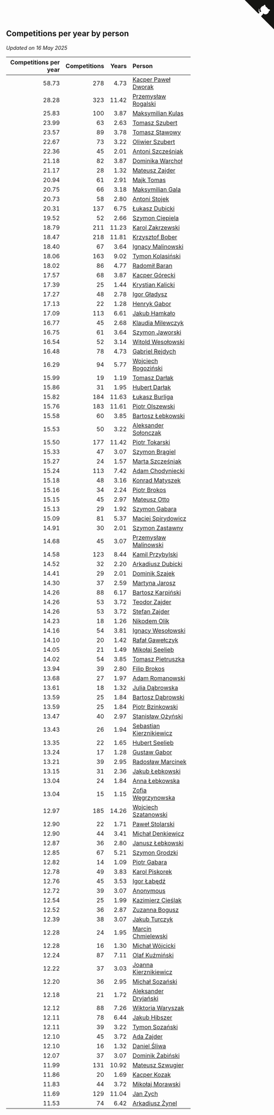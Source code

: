 ## Competitions per year by person

*Updated on 16 May 2025*

| Competitions per year | Competitions | Years | Person |
| ---: | ---: | ---: | :--- |
| 58.73 | 278 | 4.73 | [Kacper Paweł Dworak](https://www.worldcubeassociation.org/persons/2020DWOR01) |
| 28.28 | 323 | 11.42 | [Przemysław Rogalski](https://www.worldcubeassociation.org/persons/2013ROGA02) |
| 25.83 | 100 | 3.87 | [Maksymilian Kulas](https://www.worldcubeassociation.org/persons/2021KULA02) |
| 23.99 | 63 | 2.63 | [Tomasz Szubert](https://www.worldcubeassociation.org/persons/2022SZUB02) |
| 23.57 | 89 | 3.78 | [Tomasz Stawowy](https://www.worldcubeassociation.org/persons/2021STAW01) |
| 22.67 | 73 | 3.22 | [Oliwier Szubert](https://www.worldcubeassociation.org/persons/2022SZUB01) |
| 22.36 | 45 | 2.01 | [Antoni Szcześniak](https://www.worldcubeassociation.org/persons/2023SZCZ04) |
| 21.18 | 82 | 3.87 | [Dominika Warchoł](https://www.worldcubeassociation.org/persons/2021WARC01) |
| 21.17 | 28 | 1.32 | [Mateusz Zajder](https://www.worldcubeassociation.org/persons/2024ZAJD01) |
| 20.94 | 61 | 2.91 | [Majk Tomas](https://www.worldcubeassociation.org/persons/2022TOMA05) |
| 20.75 | 66 | 3.18 | [Maksymilian Gala](https://www.worldcubeassociation.org/persons/2022GALA01) |
| 20.73 | 58 | 2.80 | [Antoni Stojek](https://www.worldcubeassociation.org/persons/2022STOJ03) |
| 20.31 | 137 | 6.75 | [Łukasz Dubicki](https://www.worldcubeassociation.org/persons/2018DUBI01) |
| 19.52 | 52 | 2.66 | [Szymon Ciepiela](https://www.worldcubeassociation.org/persons/2022CIEP01) |
| 18.79 | 211 | 11.23 | [Karol Zakrzewski](https://www.worldcubeassociation.org/persons/2014ZAKR01) |
| 18.47 | 218 | 11.81 | [Krzysztof Bober](https://www.worldcubeassociation.org/persons/2013BOBE01) |
| 18.40 | 67 | 3.64 | [Ignacy Malinowski](https://www.worldcubeassociation.org/persons/2021MALI02) |
| 18.06 | 163 | 9.02 | [Tymon Kolasiński](https://www.worldcubeassociation.org/persons/2016KOLA02) |
| 18.02 | 86 | 4.77 | [Radomił Baran](https://www.worldcubeassociation.org/persons/2020BARA02) |
| 17.57 | 68 | 3.87 | [Kacper Górecki](https://www.worldcubeassociation.org/persons/2021GORE01) |
| 17.39 | 25 | 1.44 | [Krystian Kalicki](https://www.worldcubeassociation.org/persons/2023KALI10) |
| 17.27 | 48 | 2.78 | [Igor Gładysz](https://www.worldcubeassociation.org/persons/2022GLAD01) |
| 17.13 | 22 | 1.28 | [Henryk Gabor](https://www.worldcubeassociation.org/persons/2024GABO02) |
| 17.09 | 113 | 6.61 | [Jakub Hamkało](https://www.worldcubeassociation.org/persons/2018HAMK01) |
| 16.77 | 45 | 2.68 | [Klaudia Milewczyk](https://www.worldcubeassociation.org/persons/2022MILE05) |
| 16.75 | 61 | 3.64 | [Szymon Jaworski](https://www.worldcubeassociation.org/persons/2021JAWO01) |
| 16.54 | 52 | 3.14 | [Witold Wesołowski](https://www.worldcubeassociation.org/persons/2022WESO01) |
| 16.48 | 78 | 4.73 | [Gabriel Rejdych](https://www.worldcubeassociation.org/persons/2020REJD01) |
| 16.29 | 94 | 5.77 | [Wojciech Rogoziński](https://www.worldcubeassociation.org/persons/2019ROGO04) |
| 15.99 | 19 | 1.19 | [Tomasz Darłak](https://www.worldcubeassociation.org/persons/2024DARL01) |
| 15.86 | 31 | 1.95 | [Hubert Darłak](https://www.worldcubeassociation.org/persons/2023DARL03) |
| 15.82 | 184 | 11.63 | [Łukasz Burliga](https://www.worldcubeassociation.org/persons/2013BURL01) |
| 15.76 | 183 | 11.61 | [Piotr Olszewski](https://www.worldcubeassociation.org/persons/2013OLSZ02) |
| 15.58 | 60 | 3.85 | [Bartosz Łebkowski](https://www.worldcubeassociation.org/persons/2021LEBK01) |
| 15.53 | 50 | 3.22 | [Aleksander Sołonczak](https://www.worldcubeassociation.org/persons/2022SOLO01) |
| 15.50 | 177 | 11.42 | [Piotr Tokarski](https://www.worldcubeassociation.org/persons/2013TOKA01) |
| 15.33 | 47 | 3.07 | [Szymon Brągiel](https://www.worldcubeassociation.org/persons/2022BRAG03) |
| 15.27 | 24 | 1.57 | [Marta Szcześniak](https://www.worldcubeassociation.org/persons/2023SZCZ07) |
| 15.24 | 113 | 7.42 | [Adam Chodyniecki](https://www.worldcubeassociation.org/persons/2017CHOD02) |
| 15.18 | 48 | 3.16 | [Konrad Matyszek](https://www.worldcubeassociation.org/persons/2022MATY02) |
| 15.16 | 34 | 2.24 | [Piotr Brokos](https://www.worldcubeassociation.org/persons/2023BROK01) |
| 15.15 | 45 | 2.97 | [Mateusz Otto](https://www.worldcubeassociation.org/persons/2022OTTO01) |
| 15.13 | 29 | 1.92 | [Szymon Gabara](https://www.worldcubeassociation.org/persons/2023GABA01) |
| 15.09 | 81 | 5.37 | [Maciej Spirydowicz](https://www.worldcubeassociation.org/persons/2020SPIR01) |
| 14.91 | 30 | 2.01 | [Szymon Zastawny](https://www.worldcubeassociation.org/persons/2023ZAST01) |
| 14.68 | 45 | 3.07 | [Przemysław Malinowski](https://www.worldcubeassociation.org/persons/2022MALI01) |
| 14.58 | 123 | 8.44 | [Kamil Przybylski](https://www.worldcubeassociation.org/persons/2016PRZY01) |
| 14.52 | 32 | 2.20 | [Arkadiusz Dubicki](https://www.worldcubeassociation.org/persons/2023DUBI01) |
| 14.41 | 29 | 2.01 | [Dominik Szajek](https://www.worldcubeassociation.org/persons/2023SZAJ01) |
| 14.30 | 37 | 2.59 | [Martyna Jarosz](https://www.worldcubeassociation.org/persons/2022JARO01) |
| 14.26 | 88 | 6.17 | [Bartosz Karpiński](https://www.worldcubeassociation.org/persons/2019KARP03) |
| 14.26 | 53 | 3.72 | [Teodor Zajder](https://www.worldcubeassociation.org/persons/2021ZAJD03) |
| 14.26 | 53 | 3.72 | [Stefan Zajder](https://www.worldcubeassociation.org/persons/2021ZAJD02) |
| 14.23 | 18 | 1.26 | [Nikodem Olik](https://www.worldcubeassociation.org/persons/2024OLIK01) |
| 14.16 | 54 | 3.81 | [Ignacy Wesołowski](https://www.worldcubeassociation.org/persons/2021WESO01) |
| 14.10 | 20 | 1.42 | [Rafał Gawełczyk](https://www.worldcubeassociation.org/persons/2023GAWE01) |
| 14.05 | 21 | 1.49 | [Mikołaj Seelieb](https://www.worldcubeassociation.org/persons/2023SEEL04) |
| 14.02 | 54 | 3.85 | [Tomasz Pietruszka](https://www.worldcubeassociation.org/persons/2021PIET01) |
| 13.94 | 39 | 2.80 | [Filip Brokos](https://www.worldcubeassociation.org/persons/2022BROK03) |
| 13.68 | 27 | 1.97 | [Adam Romanowski](https://www.worldcubeassociation.org/persons/2023ROMA10) |
| 13.61 | 18 | 1.32 | [Julia Dąbrowska](https://www.worldcubeassociation.org/persons/2024DABR01) |
| 13.59 | 25 | 1.84 | [Bartosz Dąbrowski](https://www.worldcubeassociation.org/persons/2023DABR07) |
| 13.59 | 25 | 1.84 | [Piotr Bzinkowski](https://www.worldcubeassociation.org/persons/2023BZIN01) |
| 13.47 | 40 | 2.97 | [Stanisław Ożyński](https://www.worldcubeassociation.org/persons/2022OZYN01) |
| 13.43 | 26 | 1.94 | [Sebastian Kierznikiewicz](https://www.worldcubeassociation.org/persons/2023KIER02) |
| 13.35 | 22 | 1.65 | [Hubert Seelieb](https://www.worldcubeassociation.org/persons/2023SEEL02) |
| 13.24 | 17 | 1.28 | [Gustaw Gabor](https://www.worldcubeassociation.org/persons/2024GABO01) |
| 13.21 | 39 | 2.95 | [Radosław Marcinek](https://www.worldcubeassociation.org/persons/2022MARC05) |
| 13.15 | 31 | 2.36 | [Jakub Łebkowski](https://www.worldcubeassociation.org/persons/2023LEBK01) |
| 13.04 | 24 | 1.84 | [Anna Łebkowska](https://www.worldcubeassociation.org/persons/2023LEBK04) |
| 13.04 | 15 | 1.15 | [Zofia Węgrzynowska](https://www.worldcubeassociation.org/persons/2024WEGR01) |
| 12.97 | 185 | 14.26 | [Wojciech Szatanowski](https://www.worldcubeassociation.org/persons/2011SZAT01) |
| 12.90 | 22 | 1.71 | [Paweł Stolarski](https://www.worldcubeassociation.org/persons/2023STOL04) |
| 12.90 | 44 | 3.41 | [Michał Denkiewicz](https://www.worldcubeassociation.org/persons/2021DENK01) |
| 12.87 | 36 | 2.80 | [Janusz Łebkowski](https://www.worldcubeassociation.org/persons/2022LEBK01) |
| 12.85 | 67 | 5.21 | [Szymon Grodzki](https://www.worldcubeassociation.org/persons/2020GROD01) |
| 12.82 | 14 | 1.09 | [Piotr Gabara](https://www.worldcubeassociation.org/persons/2024GABA02) |
| 12.78 | 49 | 3.83 | [Karol Piskorek](https://www.worldcubeassociation.org/persons/2021PISK01) |
| 12.76 | 45 | 3.53 | [Igor Łabędź](https://www.worldcubeassociation.org/persons/2021LABE01) |
| 12.72 | 39 | 3.07 | [Anonymous](https://www.worldcubeassociation.org/persons/2022ANON03) |
| 12.54 | 25 | 1.99 | [Kazimierz Cieślak](https://www.worldcubeassociation.org/persons/2023CIES01) |
| 12.52 | 36 | 2.87 | [Zuzanna Bogusz](https://www.worldcubeassociation.org/persons/2022BOGU01) |
| 12.39 | 38 | 3.07 | [Jakub Turczyk](https://www.worldcubeassociation.org/persons/2022TURC02) |
| 12.28 | 24 | 1.95 | [Marcin Chmielewski](https://www.worldcubeassociation.org/persons/2023CHMI01) |
| 12.28 | 16 | 1.30 | [Michał Wójcicki](https://www.worldcubeassociation.org/persons/2024WOJC01) |
| 12.24 | 87 | 7.11 | [Olaf Kuźmiński](https://www.worldcubeassociation.org/persons/2018KUZM02) |
| 12.22 | 37 | 3.03 | [Joanna Kierznikiewicz](https://www.worldcubeassociation.org/persons/2022KIER01) |
| 12.20 | 36 | 2.95 | [Michał Sozański](https://www.worldcubeassociation.org/persons/2022SOZA02) |
| 12.18 | 21 | 1.72 | [Aleksander Dryjański](https://www.worldcubeassociation.org/persons/2023DRYJ01) |
| 12.12 | 88 | 7.26 | [Wiktoria Waryszak](https://www.worldcubeassociation.org/persons/2018WARY01) |
| 12.11 | 78 | 6.44 | [Jakub Hibszer](https://www.worldcubeassociation.org/persons/2018HIBS01) |
| 12.11 | 39 | 3.22 | [Tymon Sozański](https://www.worldcubeassociation.org/persons/2022SOZA01) |
| 12.10 | 45 | 3.72 | [Ada Zajder](https://www.worldcubeassociation.org/persons/2021ZAJD01) |
| 12.10 | 16 | 1.32 | [Daniel Śliwa](https://www.worldcubeassociation.org/persons/2024SLIW01) |
| 12.07 | 37 | 3.07 | [Dominik Żabiński](https://www.worldcubeassociation.org/persons/2022ZABI01) |
| 11.99 | 131 | 10.92 | [Mateusz Szwugier](https://www.worldcubeassociation.org/persons/2014SZWU01) |
| 11.86 | 20 | 1.69 | [Kacper Kozak](https://www.worldcubeassociation.org/persons/2023KOZA05) |
| 11.83 | 44 | 3.72 | [Mikołaj Morawski](https://www.worldcubeassociation.org/persons/2021MORA01) |
| 11.69 | 129 | 11.04 | [Jan Zych](https://www.worldcubeassociation.org/persons/2014ZYCH01) |
| 11.53 | 74 | 6.42 | [Arkadiusz Żynel](https://www.worldcubeassociation.org/persons/2018ZYNE01) |


<a href="https://github.com/noeruchangd/wca_statistics_vn" class="github-corner" aria-label="View source on Github"><svg width="80" height="80" viewBox="0 0 250 250" style="fill:#151513; color:#fff; position: absolute; top: 0; border: 0; right: 0;" aria-hidden="true"><path d="M0,0 L115,115 L130,115 L142,142 L250,250 L250,0 Z"></path><path d="M128.3,109.0 C113.8,99.7 119.0,89.6 119.0,89.6 C122.0,82.7 120.5,78.6 120.5,78.6 C119.2,72.0 123.4,76.3 123.4,76.3 C127.3,80.9 125.5,87.3 125.5,87.3 C122.9,97.6 130.6,101.9 134.4,103.2" fill="currentColor" style="transform-origin: 130px 106px;" class="octo-arm"></path><path d="M115.0,115.0 C114.9,115.1 118.7,116.5 119.8,115.4 L133.7,101.6 C136.9,99.2 139.9,98.4 142.2,98.6 C133.8,88.0 127.5,74.4 143.8,58.0 C148.5,53.4 154.0,51.2 159.7,51.0 C160.3,49.4 163.2,43.6 171.4,40.1 C171.4,40.1 176.1,42.5 178.8,56.2 C183.1,58.6 187.2,61.8 190.9,65.4 C194.5,69.0 197.7,73.2 200.1,77.6 C213.8,80.2 216.3,84.9 216.3,84.9 C212.7,93.1 206.9,96.0 205.4,96.6 C205.1,102.4 203.0,107.8 198.3,112.5 C181.9,128.9 168.3,122.5 157.7,114.1 C157.9,116.9 156.7,120.9 152.7,124.9 L141.0,136.5 C139.8,137.7 141.6,141.9 141.8,141.8 Z" fill="currentColor" class="octo-body"></path></svg></a><style>.github-corner:hover .octo-arm{animation:octocat-wave 560ms ease-in-out}@keyframes octocat-wave{0%,100%{transform:rotate(0)}20%,60%{transform:rotate(-25deg)}40%,80%{transform:rotate(10deg)}}@media (max-width:500px){.github-corner:hover .octo-arm{animation:none}.github-corner .octo-arm{animation:octocat-wave 560ms ease-in-out}}</style>
